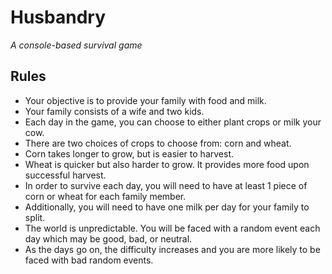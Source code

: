 # Husbandry
*A console-based survival game*
## Rules
* Your objective is to provide your family with food and milk.
* Your family consists of a wife and two kids.
* Each day in the game, you can choose to either plant crops or milk your cow.
* There are two choices of crops to choose from: corn and wheat.
* Corn takes longer to grow, but is easier to harvest.
* Wheat is quicker but also harder to grow. It provides more food upon successful harvest.
* In order to survive each day, you will need to have at least 1 piece of corn or wheat for each family member.
* Additionally, you will need to have one milk per day for your family to split.
* The world is unpredictable. You will be faced with a random event each day which may be good, bad, or neutral.
* As the days go on, the difficulty increases and you are more likely to be faced with bad random events.

